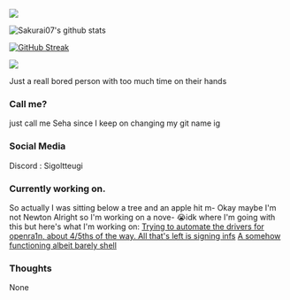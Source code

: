 ![](https://komarev.com/ghpvc/?username=wynwxst)

![Sakurai07's github stats](https://github-readme-stats.vercel.app/api?username=wynwxst&count_private=true&theme=radical)

[![GitHub Streak](https://github-readme-streak-stats.herokuapp.com?user=wynwxst&theme=tokyonight&hide_border=true&date_format=M%20j%5B%2C%20Y%5D)](https://git.io/streak-stats)

<img src="https://github-readme-stats.vercel.app/api/top-langs/?username=Wynwxst&layout=compact&langs_count=8&theme=dark">

Just a reall bored person with too much time on their hands

### Call me?

just call me Seha since I keep on changing my git name ig


### Social Media
Discord : Sigoltteugi


### Currently working on.
So actually I was sitting below a tree and an apple hit m-
Okay maybe I'm not Newton
Alright so I'm working on a nove-
😭idk where I'm going with this but here's what I'm working on:
<a href="https://github.com/wynwxst/redra1n">Trying to automate the drivers for openra1n, about 4/5ths of the way. All that's left is signing infs</a>
<a href="https://github.com/wynwxst/reshell">A somehow functioning albeit barely shell</a>
### Thoughts
None
